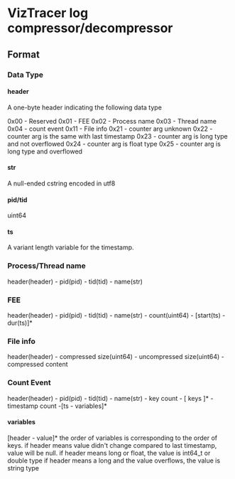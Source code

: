 # VizTracer log compressor/decompressor

## Format

### Data Type

#### header

A one-byte header indicating the following data type

0x00 - Reserved
0x01 - FEE
0x02 - Process name
0x03 - Thread name
0x04 - count event
0x11 - File info
0x21 - counter arg unknown
0x22 - counter arg is the same with last timestamp
0x23 - counter arg is long type and not overflowed
0x24 - counter arg is float type
0x25 - counter arg is long type and overflowed


#### str

A null-ended cstring encoded in utf8

#### pid/tid

uint64

#### ts

A variant length variable for the timestamp.

### Process/Thread name

header(header) - pid(pid) - tid(tid) - name(str)

### FEE

header(header) - pid(pid) - tid(tid) - name(str) - count(uint64) - [start(ts) - dur(ts)]*

### File info

header(header) - compressed size(uint64) - uncompressed size(uint64) - compressed content

### Count Event

header(header) - pid(pid) - tid(tid) - name(str) - key count - [ keys ]* - timestamp count -[ts - variables]*

#### variables
[header - value]*
the order of variables is corresponding to the order of keys.
if header means value didn't change compared to last timestamp, value will be null.
if header means long or float, the value is int64_t or double type
if header means a long and the value overflows, the value is string type
